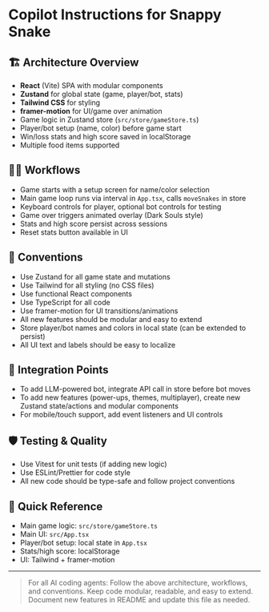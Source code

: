 # Copilot Instructions for Snappy Snake

## 🏗️ Architecture Overview

- **React** (Vite) SPA with modular components
- **Zustand** for global state (game, player/bot, stats)
- **Tailwind CSS** for styling
- **framer-motion** for UI/game over animation
- Game logic in Zustand store (`src/store/gameStore.ts`)
- Player/bot setup (name, color) before game start
- Win/loss stats and high score saved in localStorage
- Multiple food items supported

## 🧑‍💻 Workflows

- Game starts with a setup screen for name/color selection
- Main game loop runs via interval in `App.tsx`, calls `moveSnakes` in store
- Keyboard controls for player, optional bot controls for testing
- Game over triggers animated overlay (Dark Souls style)
- Stats and high score persist across sessions
- Reset stats button available in UI

## 📝 Conventions

- Use Zustand for all game state and mutations
- Use Tailwind for all styling (no CSS files)
- Use functional React components
- Use TypeScript for all code
- Use framer-motion for UI transitions/animations
- All new features should be modular and easy to extend
- Store player/bot names and colors in local state (can be extended to persist)
- All UI text and labels should be easy to localize

## 🔗 Integration Points

- To add LLM-powered bot, integrate API call in store before bot moves
- To add new features (power-ups, themes, multiplayer), create new Zustand state/actions and modular components
- For mobile/touch support, add event listeners and UI controls

## 🛡️ Testing & Quality

- Use Vitest for unit tests (if adding new logic)
- Use ESLint/Prettier for code style
- All new code should be type-safe and follow project conventions

## 🚦 Quick Reference

- Main game logic: `src/store/gameStore.ts`
- Main UI: `src/App.tsx`
- Player/bot setup: local state in `App.tsx`
- Stats/high score: localStorage
- UI: Tailwind + framer-motion

---

> For all AI coding agents: Follow the above architecture, workflows, and conventions. Keep code modular, readable, and easy to extend. Document new features in README and update this file as needed.

